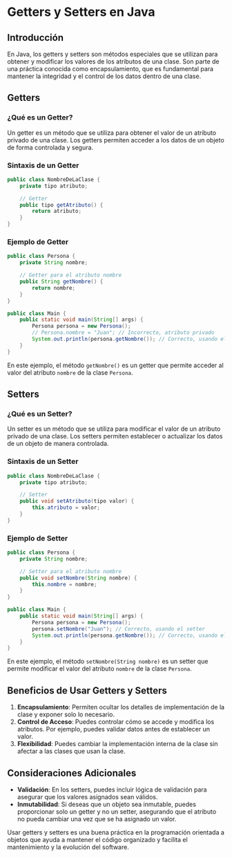 # Getters y Setters en Java

## Introducción
En Java, los getters y setters son métodos especiales que se utilizan para obtener y modificar los valores de los atributos de una clase. Son parte de una práctica conocida como encapsulamiento, que es fundamental para mantener la integridad y el control de los datos dentro de una clase.

## Getters

### ¿Qué es un Getter?
Un getter es un método que se utiliza para obtener el valor de un atributo privado de una clase. Los getters permiten acceder a los datos de un objeto de forma controlada y segura.

### Sintaxis de un Getter
```java
public class NombreDeLaClase {
    private tipo atributo;

    // Getter
    public tipo getAtributo() {
        return atributo;
    }
}
```

### Ejemplo de Getter
```java
public class Persona {
    private String nombre;

    // Getter para el atributo nombre
    public String getNombre() {
        return nombre;
    }
}

public class Main {
    public static void main(String[] args) {
        Persona persona = new Persona();
        // Persona.nombre = "Juan"; // Incorrecto, atributo privado
        System.out.println(persona.getNombre()); // Correcto, usando el getter
    }
}
```

En este ejemplo, el método `getNombre()` es un getter que permite acceder al valor del atributo `nombre` de la clase `Persona`.

## Setters

### ¿Qué es un Setter?
Un setter es un método que se utiliza para modificar el valor de un atributo privado de una clase. Los setters permiten establecer o actualizar los datos de un objeto de manera controlada.

### Sintaxis de un Setter
```java
public class NombreDeLaClase {
    private tipo atributo;

    // Setter
    public void setAtributo(tipo valor) {
        this.atributo = valor;
    }
}
```

### Ejemplo de Setter
```java
public class Persona {
    private String nombre;

    // Setter para el atributo nombre
    public void setNombre(String nombre) {
        this.nombre = nombre;
    }
}

public class Main {
    public static void main(String[] args) {
        Persona persona = new Persona();
        persona.setNombre("Juan"); // Correcto, usando el setter
        System.out.println(persona.getNombre()); // Correcto, usando el getter
    }
}
```

En este ejemplo, el método `setNombre(String nombre)` es un setter que permite modificar el valor del atributo `nombre` de la clase `Persona`.

## Beneficios de Usar Getters y Setters

1. **Encapsulamiento**: Permiten ocultar los detalles de implementación de la clase y exponer solo lo necesario.
2. **Control de Acceso**: Puedes controlar cómo se accede y modifica los atributos. Por ejemplo, puedes validar datos antes de establecer un valor.
3. **Flexibilidad**: Puedes cambiar la implementación interna de la clase sin afectar a las clases que usan la clase.

## Consideraciones Adicionales
- **Validación**: En los setters, puedes incluir lógica de validación para asegurar que los valores asignados sean válidos.
- **Inmutabilidad**: Si deseas que un objeto sea inmutable, puedes proporcionar solo un getter y no un setter, asegurando que el atributo no pueda cambiar una vez que se ha asignado un valor.

Usar getters y setters es una buena práctica en la programación orientada a objetos que ayuda a mantener el código organizado y facilita el mantenimiento y la evolución del software.
